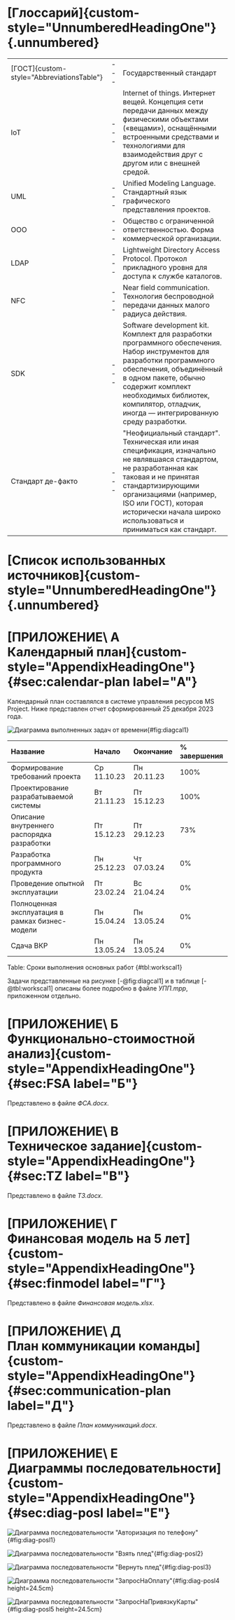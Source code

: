 
<!-- # [Заключение]{custom-style="UnnumberedHeadingOne"} {.unnumbered} -->

# [Глоссарий]{custom-style="UnnumberedHeadingOne"} {.unnumbered}

|    |     |    |
|:---|:---:|:---|
| [ГОСТ]{custom-style="AbbreviationsTable"} | --- | Государственный стандарт |
| IoT | --- | Internet of things. Интернет вещей. Концепция сети передачи данных между физическими объектами («вещами»), оснащёнными встроенными средствами и технологиями для взаимодействия друг с другом или с внешней средой. |
| UML | --- | Unified Modeling Language. Стандартный язык графического представления проектов. |
| ООО | --- | Общество с ограниченной ответственностью. Форма коммерческой организации. |
| LDAP | --- | Lightweight Directory Access Protocol. Протокол прикладного уровня для доступа к службе каталогов. |
| NFC  | --- | Near field communication. Технология беспроводной передачи данных малого радиуса действия. |
| SDK  | --- | Software development kit. Комплект для разработки программного обеспечения. Набор инструментов для разработки программного обеспечения, объединённый в одном пакете, обычно содержит комплект необходимых библиотек, компилятор, отладчик, иногда — интегрированную среду разработки. |
| Стандарт де-факто  | --- | "Неофициальный стандарт". Техническая или иная спецификация, изначально не являвшаяся стандартом, не разработанная как таковая и не принятая стандартизирующими организациями (например, ISO или ГОСТ), которая исторически начала широко использоваться и приниматься как стандарт. |

# [Список использованных источников]{custom-style="UnnumberedHeadingOne"} {.unnumbered}

<div id="refs" class="references" custom-style="ReferenceItem">
</div>

# [ПРИЛОЖЕНИЕ\ А<br>**Календарный план**]{custom-style="AppendixHeadingOne"} {#sec:calendar-plan label="А"}

Календарный план составлялся в системе управления ресурсов MS Project. Ниже представлен отчет сформированный 25 декабря 2023 года.

![Диаграмма выполненных задач от времени](Календарь-диаграмма.png){#fig:diagcal1}

| Название | Начало | Окончание | % завершения |
|:---|:---|:---|:---|
| Формирование требований проекта  | Ср 11.10.23 | Пн 20.11.23 | 100% | 
| Проектирование разрабатываемой системы  | Вт 21.11.23 | Пт 15.12.23 | 100% | 
| Описание внутреннего распорядка разработки  | Пт 15.12.23 | Пт 29.12.23 | 73% |
| Разработка программного продукта  | Пн 25.12.23 | Чт 07.03.24 | 0% |
| Проведение опытной эксплуатации  | Пт 23.02.24 | Вс 21.04.24 | 0% |
| Полноценная эксплуатация в рамках бизнес-модели  | Пн 15.04.24 | Пн 13.05.24 | 0% |
| Сдача ВКР | Пн 13.05.24 | Пн 13.05.24 | 0% |

Table: Сроки выполнения основных работ {#tbl:workscal1}

Задачи представленные на рисунке [-@fig:diagcal1] и в таблице [-@tbl:workscal1] описаны более подробно в файле _УПП.mpp_, приложенном отдельно.

<!-- # [ПРИЛОЖЕНИЕ\ А<br>**Финансовая модель проекта "Get a blanket"**]{custom-style="AppendixHeadingOne"} {#sec:fin-model label="A"} -->

<!-- ## [Ненумерованный подзаголовок приложения А]{custom-style="UnnumberedHeadingTwo"} {.unnumbered} -->


# [ПРИЛОЖЕНИЕ\ Б<br>**Функционально-стоимостной анализ**]{custom-style="AppendixHeadingOne"} {#sec:FSA label="Б"}

<!-- %INCLUDE(ФСА.docx)% -->
Представлено в файле _ФСА.docx_.

<!-- TODO Приложения в приложениях, что с ними делать? -->
<!-- TODO главы из приложения в основном оглавлении -->

# [ПРИЛОЖЕНИЕ\ В<br>**Техническое задание**]{custom-style="AppendixHeadingOne"} {#sec:TZ label="В"}

<!-- %INCLUDE(ТЗ.docx)% -->
Представлено в файле _ТЗ.docx_.

# [ПРИЛОЖЕНИЕ\ Г<br>**Финансовая модель на 5 лет**]{custom-style="AppendixHeadingOne"} {#sec:finmodel label="Г"}

Представлено в файле _Финансовая модель.xlsx_.

# [ПРИЛОЖЕНИЕ\ Д<br>**План коммуникации команды**]{custom-style="AppendixHeadingOne"} {#sec:communication-plan label="Д"}

Представлено в файле _План коммуникаций.docx_.

# [ПРИЛОЖЕНИЕ\ Е<br>**Диаграммы последовательности**]{custom-style="AppendixHeadingOne"} {#sec:diag-posl label="Е"}

![Диаграмма последовательности "Авторизация по телефону"](<Get a blanket IT-Последовательность _Авторизация по телефону_.drawio.png>){#fig:diag-posl1}

![Диаграмма последовательности "Взять плед"](<Get a blanket IT-Последовательность _Взять плед_.drawio (6).png>){#fig:diag-posl2}

![Диаграмма последовательности "Вернуть плед"](<Get a blanket IT-Последовательность _Вернуть плед_.drawio.png>){#fig:diag-posl3}

![Диаграмма последовательности "ЗапросНаОплату"](<Get a blanket IT-Последовательность _ЗапросНаОплату_.drawio.png>){#fig:diag-posl4 height=24.5cm}

![Диаграмма последовательности "ЗапросНаПривязкуКарты"](<Get a blanket IT-Последовательность _ЗапросНаПривязкуКарты_.drawio.png>){#fig:diag-posl5 height=24.5cm}
